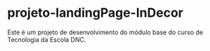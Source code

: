 # projeto-landingPage-InDecor
Este é um projeto de desenvolvimento do módulo base do curso de Tecnologia da Escola DNC.
